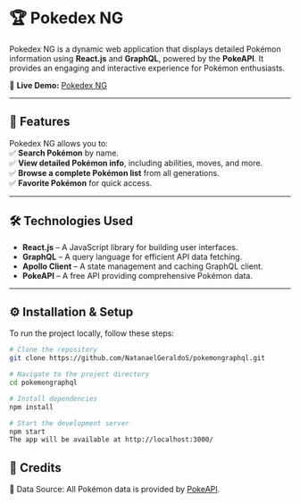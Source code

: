 # 🏆 Pokedex NG  

Pokedex NG is a dynamic web application that displays detailed Pokémon information using **React.js** and **GraphQL**, powered by the **PokeAPI**. It provides an engaging and interactive experience for Pokémon enthusiasts.  

🔗 **Live Demo:** [Pokedex NG](https://pokemongraphql.natanaelgeraldo.com/)  

---

## 🚀 Features  

Pokedex NG allows you to:  
✅ **Search Pokémon** by name.  
✅ **View detailed Pokémon info**, including abilities, moves, and more.  
✅ **Browse a complete Pokémon list** from all generations.  
✅ **Favorite Pokémon** for quick access.  

---

## 🛠 Technologies Used  

- **React.js** – A JavaScript library for building user interfaces.  
- **GraphQL** – A query language for efficient API data fetching.  
- **Apollo Client** – A state management and caching GraphQL client.  
- **PokeAPI** – A free API providing comprehensive Pokémon data.  

---

## ⚙️ Installation & Setup  

To run the project locally, follow these steps:  

```bash
# Clone the repository
git clone https://github.com/NatanaelGeraldoS/pokemongraphql.git
```
```bash
# Navigate to the project directory
cd pokemongraphql
```
```bash
# Install dependencies
npm install
```
```bash
# Start the development server
npm start
The app will be available at http://localhost:3000/
```
## 🎨 Credits
📡 Data Source: All Pokémon data is provided by [PokeAPI](https://pokeapi.co/).
